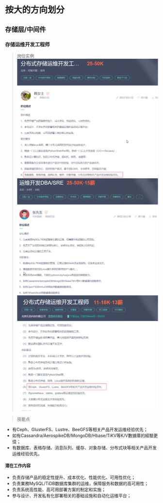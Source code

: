 # 按大的方向划分
## 存储层/中间件

### 存储运维开发工程师
> 岗位实例 
![image](./pic/st01.png)
![image](./pic/st02.png)
![image](./pic/st03.png)

> 技能点 
- 有Ceph、GlusterFS、Lustre、BeeGFS等相关产品开发运维经验优先；
- 如有Cassandra/AerospikeDB/MongoDB/Hbase/TiKV等K/V數據庫的經驗更佳；
- 有数据库、表格存储、消息队列、缓存、对象存储、分布式块等相关产品开发运维经验优先。
#### 潜在工作内容
- 负责存储产品的稳定性提升、成本优化、性能优化、可用性优化；
- 负责業務MySQL/TiDB数据库集群的运维，保障服务和数据的高可用性；
- 负责系统高性能、高可用部署方案的制定和实施；
- 参与设计、开发私有化部署相关的基础设施和自动化运维平台；


